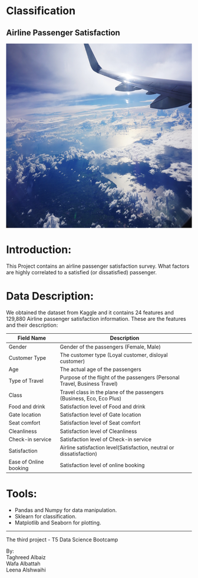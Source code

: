 # Classification

## Airline Passenger Satisfaction

<img src="https://github.com/talbaiz/Classification/blob/main/Flight.png" width="900" height="500" />

# Introduction:
This Project contains an airline passenger satisfaction survey. What factors are highly correlated to a satisfied (or dissatisfied) passenger.

# Data Description:
We obtained the dataset from Kaggle and it contains 24 features and 129,880 Airline passenger satisfaction information. These are the features and their description:

| Field Name                      | Description                                                                     |
|---------------------------------|---------------------------------------------------------------------------------|
| Gender                          | Gender of the passengers (Female, Male)                                         |
| Customer Type                   | The customer type (Loyal customer, disloyal customer)                           |
| Age                             | The actual age of the passengers                                                |
| Type of Travel                  | Purpose of the flight of the passengers (Personal Travel, Business Travel)      |
| Class                           | Travel class in the plane of the passengers (Business, Eco, Eco Plus)           |
| Food and drink                  | Satisfaction level of Food and drink                                            |
| Gate location                   | Satisfaction level of Gate location                                             |
| Seat comfort                    | Satisfaction level of Seat comfort                                              |
| Cleanliness                     | Satisfaction level of Cleanliness                                               |
| Check-in service                | Satisfaction level of Check-in service                                          |
| Satisfaction                    | Airline satisfaction level(Satisfaction, neutral or dissatisfaction)            |
| Ease of Online booking	        | Satisfaction level of online booking                                            |

# Tools:
- Pandas and Numpy for data manipulation.
- Sklearn for classification.
- Matplotlib and Seaborn for plotting.

---------------------------------------------------------------------------
The third project - T5 Data Science Bootcamp

By:<br />
Taghreed Albaiz<br />
Wafa Albattah<br />
Leena Alshwaihi<br />
